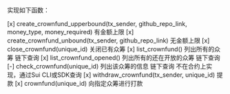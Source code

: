实现如下函数：

[x] create_crownfund_upperbound(tx_sender, github_repo_link, money_type, money_required) 有金额上限
[x] create_crownfund_unbound(tx_sender, github_repo_link) 无金额上限
[x] close_crownfund(unique_id) 关闭已有众筹
[x] list_crownfund() 列出所有的众筹 链下查询
[x] list_crownfund_opened() 列出所有的还在开放的众筹 链下查询
[-] check_crownfund(unique_id) 列出该众筹的信息  链下查询 不在合约上实现，通过Sui CLI或SDK查询
[x] withdraw_crownfund(tx_sender, unique_id) 提款
[x] crownfund(unique_id) 向指定众筹进行打款

